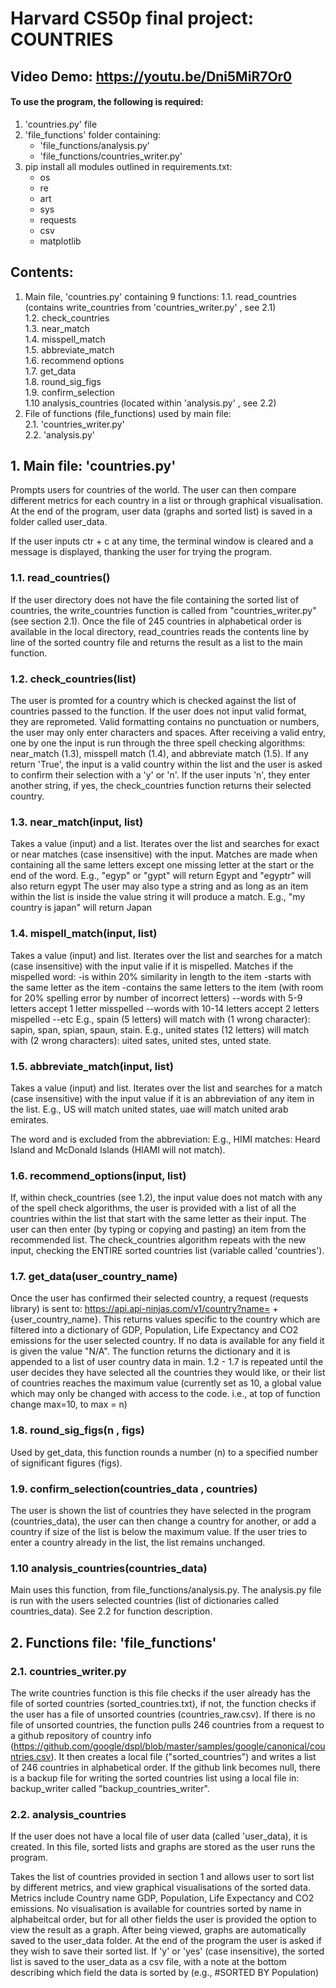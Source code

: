 # Harvard CS50p final project: COUNTRIES


## Video Demo:  <https://youtu.be/Dni5MiR7Or0>


#### To use the program, the following is required: 
1. 'countries.py' file  
2. 'file_functions' folder containing:
    - 'file_functions/analysis.py'
    - 'file_functions/countries_writer.py'
3. pip install all modules outlined in requirements.txt:
    - os
    - re
    - art
    - sys
    - requests
    - csv
    - matplotlib

## Contents:
1. Main file, 'countries.py' containing 9 functions:
    1.1. read_countries (contains write_countries from 'countries_writer.py' , see 2.1)  
    1.2. check_countries  
    1.3. near_match   
    1.4. misspell_match   
    1.5. abbreviate_match   
    1.6. recommend options  
    1.7. get_data  
    1.8. round_sig_figs  
    1.9. confirm_selection  
    1.10 analysis_countries (located within 'analysis.py' , see 2.2)  
2. File of functions (file_functions) used by main file:  
    2.1. 'countries_writer.py'  
    2.2. 'analysis.py'  



## 1. Main file: 'countries.py'
Prompts users for countries of the world. The user can then compare different metrics for each country in a list or through graphical visualisation. At the end of the program, user data (graphs and sorted list) is saved in a folder called user_data.

If the user inputs ctr + c at any time, the terminal window is cleared and a message is displayed, thanking the user for trying the program.

### 1.1. read_countries()
If the user directory does not have the file containing the sorted list of countries, the write_countries function is called from "countries_writer.py" (see section 2.1). Once the file of 245 countries in alphabetical order is available in the local directory, read_countries reads the contents line by line of the sorted country file and returns the result as a list to the main function.

### 1.2. check_countries(list)
The user is promted for a country which is checked against the list of countries passed to the function. If the user does not input valid format, they are reprometed. Valid formatting contains no punctuation or numbers, the user may only enter characters and spaces. After receiving a valid entry, one by one  the input is run through the three spell checking algorithms: near_match (1.3), misspell match (1.4), and abbreviate match (1.5). If any return 'True', the input is a valid country within the list and the user is asked to confirm their selection with a 'y' or 'n'. If the user inputs 'n', they enter another string, if yes, the check_countries function returns their selected country.

### 1.3. near_match(input, list)
Takes a value (input) and a list. Iterates over the list and searches for exact or near matches (case insensitive) with the input.
Matches are made when containing all the same letters except one missing letter at the start or the end of the word.
E.g., "egyp" or "gypt" will return Egypt and "egyptr" will also return egypt
The user may also type a string and as long as an item within the list is inside the value string it will produce a match.
E.g., "my country is japan" will return Japan

### 1.4. mispell_match(input, list)
Takes a value (input) and list. Iterates over the list and searches for a match (case insensitive) with the input valie if it is mispelled.
Matches if the mispelled word:
    -is within 20% similarity in length to the item
    -starts with the same letter as the item
    -contains the same letters to the item (with room for 20% spelling error by number of incorrect letters)
        --words with 5-9 letters accept 1 letter misspelled
        --words with 10-14 letters accept 2 letters mispelled
        --etc
E.g., spain (5 letters) will match with (1 wrong character): sapin, span, spian, spaun, stain.
E.g., united states (12 letters) will match with (2 wrong characters): uited sates, united stes, unted state.

### 1.5. abbreviate_match(input, list)
Takes a value (input) and list. Iterates over the list and searches for a match (case insensitive) with the input value if it is an abbreviation of any item in the list.
E.g., US will match united states, uae will match united arab emirates.

The word and is excluded from the abbreviation:
E.g., HIMI matches: Heard Island and McDonald Islands (HIAMI will not match).

### 1.6. recommend_options(input, list)
If, within check_countries (see 1.2), the input value does not match with any of the spell check algorithms, the user is provided with a list of all the countries within the list that start with the same letter as their input. The user can then enter (by typing or copying and pasting) an item from the recommended list. The check_countries algorithm repeats with the new input, checking the ENTIRE sorted countries list (variable called 'countries').

### 1.7. get_data(user_country_name)
Once the user has confirmed their selected country, a request (requests library) is sent to:
https://api.api-ninjas.com/v1/country?name= + {user_country_name}.
This returns values specific to the country which are filtered into a dictionary of GDP, Population, Life Expectancy and CO2
emissions for the user selected country. If no data is available for any field it is given the value "N/A". The function returns
the dictionary and it is appended to a list of user country data in main. 1.2 - 1.7 is repeated until the user decides they have
selected all the countries they would like, or their list of countries reaches the maximum value (currently set as 10, a global value
which may only be changed with access to the code. i.e., at top of function change max=10, to max = n)

### 1.8. round_sig_figs(n , figs)
Used by get_data, this function rounds a number (n) to a specified number of significant figures (figs).

### 1.9. confirm_selection(countries_data , countries)
The user is shown the list of countries they have selected in the program (countries_data), the user can then change a country for another, or add a country if size of the list is below the maximum value. If the user tries to enter a country already in the list, the list remains unchanged.

### 1.10 analysis_countries(countries_data)
Main uses this function, from file_functions/analysis.py. The analysis.py file is run with the users selected countries (list of dictionaries called countries_data). See 2.2 for function description.


## 2. Functions file: 'file_functions'

### 2.1. countries_writer.py
The write countries function is this file checks if the user already has the file of sorted countries
(sorted_countries.txt), if not, the function checks if the user has a file of unsorted countries (countries_raw.csv). If there is no file of unsorted countries, the function pulls 246 countries from a request to a github repository of country info (https://github.com/google/dspl/blob/master/samples/google/canonical/countries.csv).
It then creates a local file ("sorted_countries") and writes a list of 246 countries in alphabetical order.
If the github link becomes null, there is a backup file for writing the sorted countries list using a local file in: backup_writer called "backup_countries_writer".

### 2.2. analysis_countries
If the user does not have a local file of user data (called 'user_data), it is created. In this file, sorted lists and graphs are stored as the user runs the program.

Takes the list of countries provided in section 1 and allows user to sort list by different metrics, and view graphical visualisations of the sorted data. Metrics include Country name GDP, Population, Life Expectancy and CO2 emissions. No visualisation is available for countries sorted by name in alphabeitcal order, but for all other fields the user is provided the option to view the result as a graph. After being viewed, graphs are automatically saved to the user_data folder.
At the end of the program the user is asked if they wish to save their sorted list. If 'y' or 'yes' (case insensitive), the sorted list is saved to the user_data as a csv file, with a note at the bottom describing which field the data is sorted by (e.g., #SORTED BY Population)


